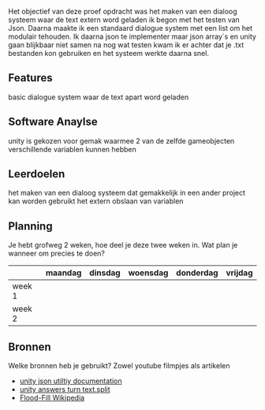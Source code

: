 
Het objectief van deze proef opdracht was het maken van een dialoog systeem waar de text extern word geladen ik begon met het testen van Json. Daarna maakte ik een standaard dialogue system met een list om het modulair tehouden. Ik daarna json te implementer maar json array`s en unity gaan blijkbaar niet samen na nog wat testen kwam ik er achter dat je .txt bestanden kon gebruiken en het systeem werkte daarna snel. 

## Features
basic dialogue system waar de text apart word geladen 

## Software Anaylse 
unity is gekozen voor gemak waarmee 2 van de zelfde gameobjecten verschillende variablen kunnen hebben
## Leerdoelen
het maken van een dialoog systeem dat gemakkelijk in een ander project kan worden gebruikt
het extern obslaan van variablen

## Planning 
Je hebt grofweg 2 weken, hoe deel je deze twee weken in. Wat plan je wanneer om precies te doen?

| | maandag | dinsdag | woensdag | donderdag | vrijdag |
| --- | --- | --- | --- | --- | --- |
|week 1 |
|week 2 |

## Bronnen
Welke bronnen heb je gebruikt? Zowel youtube filmpjes als artikelen

- [unity json utiltiy documentation](https://docs.unity3d.com/ScriptReference/JsonUtility.html)
- [unity answers turn text.split](https://answers.unity.com/questions/577256/split-textasset-into-list.html)
- [Flood-Fill Wikipedia](link)
